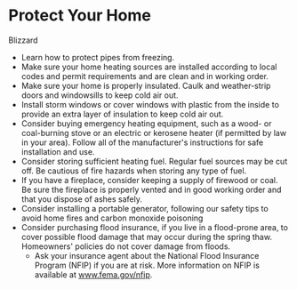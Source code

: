 # Protect Your Home
Blizzard

- Learn how to protect pipes from freezing.
- Make sure your home heating sources are installed according to local codes and permit requirements and are clean and in working order.
- Make sure your home is properly insulated. Caulk and weather-strip doors and windowsills to keep cold air out.
- Install storm windows or cover windows with plastic from the inside to provide an extra layer of insulation to keep cold air out.
- Consider buying emergency heating equipment, such as a wood- or coal-burning stove or an electric or kerosene heater (if permitted by law in your area). Follow all of the manufacturer's instructions for safe installation and use.
- Consider storing sufficient heating fuel. Regular fuel sources may be cut off. Be cautious of fire hazards when storing any type of fuel.
- If you have a fireplace, consider keeping a supply of firewood or coal. Be sure the fireplace is properly vented and in good working order and that you dispose of ashes safely.
- Consider installing a portable generator, following our safety tips to avoid home fires and carbon monoxide poisoning
- Consider purchasing flood insurance, if you live in a flood-prone area, to cover possible flood damage that may occur during the spring thaw. Homeowners' policies do not cover damage from floods. 
    - Ask your insurance agent about the National Flood Insurance Program (NFIP) if you are at risk. More information on NFIP is available at www.fema.gov/nfip.